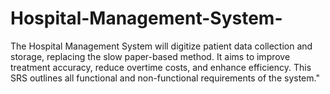 # Hospital-Management-System-
 The Hospital Management System will digitize patient data collection and storage, replacing the slow paper-based method. It aims to improve treatment accuracy, reduce overtime costs, and enhance efficiency. This SRS outlines all functional and non-functional requirements of the system."

